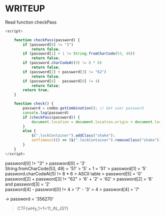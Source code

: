 # WRITEUP

Read function checkPass

```javascript
<script>

    function checkPass(password) {
        if (password[0] != "3")
            return false;
        if (password[1] + 1 != String.fromCharCode(53, 49))
            return false;
        if (password.charCodeAt(5) != 8 * 6)
            return false;
        if (password[2] + password[3] != "62")
            return false;
        if (password[4] - password[0] != 4)
            return false;
        return true;
    }

    function check() {
        password = combo.getCombination(); // Get user password
        console.log(password)
        if (checkPass(password)) {
            document.location = document.location.origin + document.location.pathname + "?p=" + password;
        }
        else {
            $(".lockContainer").addClass("shake");
            setTimeout(() => ($(".lockContainer").removeClass("shake")), 500);
        }
    }
</script>
```

password[0] != "3" > password[0] = '3' <br>
String.fromCharCode(53, 49) = '51' > '5' + 1 = '51' > password[1] = '5' <br>
password.charCodeAt(5) != 8 * 6 > ASCII table > password[5] = '0' <br>
password[2] + password[3] != "62" > '6' + '2' = '62' > password[2] = '6' and password[3] = '2' <br>
password[4] - password[0] != 4 > '7' - '3' = 4 > password[4] = '7'

-> password = '356270'

> CTF{wHy_1+1=11_iN_JS?}

